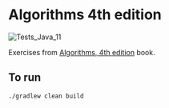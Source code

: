 # Algorithms 4th edition

![Tests_Java_11](https://github.com/michaelszymczak/training-algorithms4/workflows/Tests_Java_11/badge.svg)

Exercises from [Algorithms, 4th edition](http://algs4.cs.princeton.edu/home/) book.

## To run

    ./gradlew clean build


